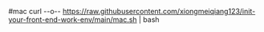 #mac 
curl --o-- https://raw.githubusercontent.com/xiongmeiqiang123/init-your-front-end-work-env/main/mac.sh | bash
